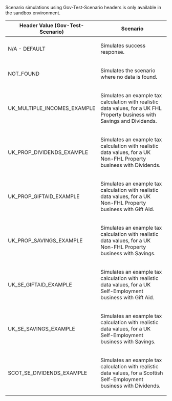 <p>Scenario simulations using Gov-Test-Scenario headers is only available in the sandbox environment.</p>
<table>
    <thead>
        <tr>
            <th>Header Value (Gov-Test-Scenario)</th>
            <th>Scenario</th>
        </tr>
    </thead>
    <tbody> 
        <tr>
            <td><p>N/A - DEFAULT</p></td>
            <td><p>Simulates success response.</p></td>
        </tr>
        <tr>
            <td><p>NOT_FOUND</p></td>
            <td><p>Simulates the scenario where no data is found.</p></td>
        </tr>
        <tr>
            <td><p>UK_MULTIPLE_INCOMES_EXAMPLE</p></td>
            <td><p>Simulates an example tax calculation with realistic data values, for a UK FHL Property business with Savings and Dividends.</p></td>
        </tr>
        <tr>
            <td><p>UK_PROP_DIVIDENDS_EXAMPLE</p></td>
            <td><p>Simulates an example tax calculation with realistic data values, for a UK Non-FHL Property business with Dividends.</p></td>
        </tr>   
        <tr>
            <td><p>UK_PROP_GIFTAID_EXAMPLE</p></td>
            <td><p>Simulates an example tax calculation with realistic data values, for a UK Non-FHL Property business with Gift Aid.</p></td>
        </tr>        
        <tr>
            <td><p>UK_PROP_SAVINGS_EXAMPLE</p></td>
            <td><p>Simulates an example tax calculation with realistic data values, for a UK Non-FHL Property business with Savings.</p></td>
        </tr>
        <tr>
            <td><p>UK_SE_GIFTAID_EXAMPLE</p></td>
            <td><p>Simulates an example tax calculation with realistic data values, for a UK Self-Employment business with Gift Aid.</p></td>
        </tr>
        <tr>
            <td><p>UK_SE_SAVINGS_EXAMPLE</p></td>
            <td><p>Simulates an example tax calculation with realistic data values, for a UK Self-Employment business with Savings.</p></td>
        </tr>
        <tr>
            <td><p>SCOT_SE_DIVIDENDS_EXAMPLE</p></td>
            <td><p>Simulates an example tax calculation with realistic data values, for a Scottish Self-Employment business with Dividends.</p></td>
        </tr>
    </tbody>
</table>